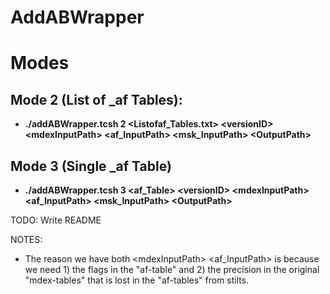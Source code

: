 # AddABWrapper

# Modes
## Mode 2 (List of _af Tables):
* __./addABWrapper.tcsh 2 \<Listofaf_Tables.txt\> \<versionID\> \<mdexInputPath\> \<af_InputPath\> \<msk_InputPath\> \<OutputPath\>__
## Mode 3 (Single _af Table)
* __./addABWrapper.tcsh 3 \<af_Table\> \<versionID\> \<mdexInputPath\> \<af_InputPath\> \<msk_InputPath\> \<OutputPath\>__

TODO:
Write README

NOTES:
* The reason we have both \<mdexInputPath\> \<af_InputPath\> is because we need 1) the flags in the "af-table" and 2) the precision in the original "mdex-tables" that is lost in the "af-tables" from stilts.
